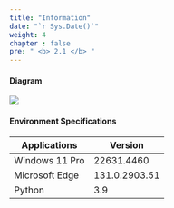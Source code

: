 ```yaml
---
title: "Information"
date: "`r Sys.Date()`"
weight: 4
chapter : false
pre: " <b> 2.1 </b> "
---
```


#### Diagram

![](/images/WorkshopDiagram.png?width=60pc)

#### Environment Specifications

| Applications       | Version          |
|--------------------|------------------|
| Windows 11 Pro     | 22631.4460       |
| Microsoft Edge     | 131.0.2903.51    |
| Python             | 3.9              |